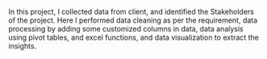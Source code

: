 In this project, I collected data from client, and identified the Stakeholders of the project. Here I performed data cleaning as per the requirement, data processing by adding some customized columns in data, data analysis using pivot tables, and excel functions, and data visualization to extract the insights.
